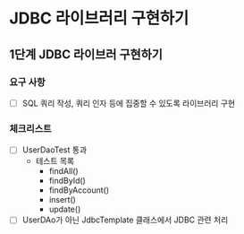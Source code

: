 # JDBC 라이브러리 구현하기

## 1단계 JDBC 라이브러 구현하기

### 요구 사항
- [ ] SQL 쿼리 작성, 쿼리 인자 등에 집중할 수 있도록 라이브러리 구현

### 체크리스트
- [ ] UserDaoTest 통과
  - 테스트 목록
    - findAll()
    - findById()
    - findByAccount()
    - insert()
    - update()
- [ ] UserDAo가 아닌 JdbcTemplate 클래스에서 JDBC 관련 처리 
